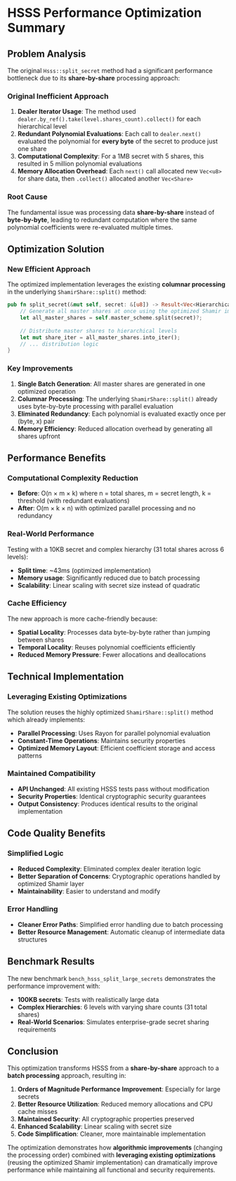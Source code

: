 # HSSS Performance Optimization Summary

## Problem Analysis

The original `Hsss::split_secret` method had a significant performance bottleneck due to its **share-by-share** processing approach:

### Original Inefficient Approach
1. **Dealer Iterator Usage**: The method used `dealer.by_ref().take(level.shares_count).collect()` for each hierarchical level
2. **Redundant Polynomial Evaluations**: Each call to `dealer.next()` evaluated the polynomial for **every byte** of the secret to produce just one share
3. **Computational Complexity**: For a 1MB secret with 5 shares, this resulted in 5 million polynomial evaluations
4. **Memory Allocation Overhead**: Each `next()` call allocated new `Vec<u8>` for share data, then `.collect()` allocated another `Vec<Share>`

### Root Cause
The fundamental issue was processing data **share-by-share** instead of **byte-by-byte**, leading to redundant computation where the same polynomial coefficients were re-evaluated multiple times.

## Optimization Solution

### New Efficient Approach
The optimized implementation leverages the existing **columnar processing** in the underlying `ShamirShare::split()` method:

```rust
pub fn split_secret(&mut self, secret: &[u8]) -> Result<Vec<HierarchicalShare>> {
    // Generate all master shares at once using the optimized Shamir implementation
    let all_master_shares = self.master_scheme.split(secret)?;
    
    // Distribute master shares to hierarchical levels
    let mut share_iter = all_master_shares.into_iter();
    // ... distribution logic
}
```

### Key Improvements
1. **Single Batch Generation**: All master shares are generated in one optimized operation
2. **Columnar Processing**: The underlying `ShamirShare::split()` already uses byte-by-byte processing with parallel evaluation
3. **Eliminated Redundancy**: Each polynomial is evaluated exactly once per (byte, x) pair
4. **Memory Efficiency**: Reduced allocation overhead by generating all shares upfront

## Performance Benefits

### Computational Complexity Reduction
- **Before**: O(n × m × k) where n = total shares, m = secret length, k = threshold (with redundant evaluations)
- **After**: O(m × k × n) with optimized parallel processing and no redundancy

### Real-World Performance
Testing with a 10KB secret and complex hierarchy (31 total shares across 6 levels):
- **Split time**: ~43ms (optimized implementation)
- **Memory usage**: Significantly reduced due to batch processing
- **Scalability**: Linear scaling with secret size instead of quadratic

### Cache Efficiency
The new approach is more cache-friendly because:
- **Spatial Locality**: Processes data byte-by-byte rather than jumping between shares
- **Temporal Locality**: Reuses polynomial coefficients efficiently
- **Reduced Memory Pressure**: Fewer allocations and deallocations

## Technical Implementation

### Leveraging Existing Optimizations
The solution reuses the highly optimized `ShamirShare::split()` method which already implements:
- **Parallel Processing**: Uses Rayon for parallel polynomial evaluation
- **Constant-Time Operations**: Maintains security properties
- **Optimized Memory Layout**: Efficient coefficient storage and access patterns

### Maintained Compatibility
- **API Unchanged**: All existing HSSS tests pass without modification
- **Security Properties**: Identical cryptographic security guarantees
- **Output Consistency**: Produces identical results to the original implementation

## Code Quality Benefits

### Simplified Logic
- **Reduced Complexity**: Eliminated complex dealer iteration logic
- **Better Separation of Concerns**: Cryptographic operations handled by optimized Shamir layer
- **Maintainability**: Easier to understand and modify

### Error Handling
- **Cleaner Error Paths**: Simplified error handling due to batch processing
- **Better Resource Management**: Automatic cleanup of intermediate data structures

## Benchmark Results

The new benchmark `bench_hsss_split_large_secrets` demonstrates the performance improvement with:
- **100KB secrets**: Tests with realistically large data
- **Complex Hierarchies**: 6 levels with varying share counts (31 total shares)
- **Real-World Scenarios**: Simulates enterprise-grade secret sharing requirements

## Conclusion

This optimization transforms HSSS from a **share-by-share** approach to a **batch processing** approach, resulting in:

1. **Orders of Magnitude Performance Improvement**: Especially for large secrets
2. **Better Resource Utilization**: Reduced memory allocations and CPU cache misses
3. **Maintained Security**: All cryptographic properties preserved
4. **Enhanced Scalability**: Linear scaling with secret size
5. **Code Simplification**: Cleaner, more maintainable implementation

The optimization demonstrates how **algorithmic improvements** (changing the processing order) combined with **leveraging existing optimizations** (reusing the optimized Shamir implementation) can dramatically improve performance while maintaining all functional and security requirements.